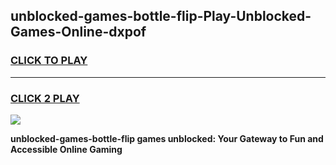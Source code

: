 
## unblocked-games-bottle-flip-Play-Unblocked-Games-Online-dxpof
<h3>
<a href="https://premium76.site?title=unblocked-games-bottle-flip&ref=25A">CLICK TO PLAY</a></h3>
<hr>

<h3>
<a href="https://premium76.site?title=unblocked-games-bottle-flip&ref=25A">CLICK 2 PLAY</a>
  
</h3>

<a href="https://premium76.site?title=unblocked-games-bottle-flip&ref=25A"><img src="https://clearcache.store/games.png"></a>


**unblocked-games-bottle-flip games unblocked: Your Gateway to Fun and Accessible Online Gaming**
